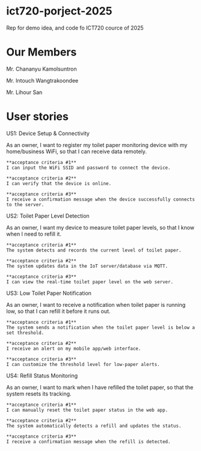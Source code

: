 # ict720-porject-2025
Rep for demo idea, and code fo ICT720 cource of 2025

# Our Members
Mr. Chananyu Kamolsuntron 

Mr. Intouch Wangtrakoondee

Mr. Lihour San

# User stories 
US1: Device Setup & Connectivity

As an owner, I want to register my toilet paper monitoring device with my home/business WiFi, so that I can receive data remotely.

    **acceptance criteria #1**
    I can input the WiFi SSID and password to connect the device.

    **acceptance criteria #2**
    I can verify that the device is online.

    **acceptance criteria #3**
    I receive a confirmation message when the device successfully connects to the server.

US2: Toilet Paper Level Detection

As an owner, I want my device to measure toilet paper levels, so that I know when I need to refill it.

    **acceptance criteria #1**
    The system detects and records the current level of toilet paper.

    **acceptance criteria #2**
    The system updates data in the IoT server/database via MQTT.

    **acceptance criteria #3**
    I can view the real-time toilet paper level on the web server.

US3: Low Toilet Paper Notification

As an owner, I want to receive a notification when toilet paper is running low, so that I can refill it before it runs out.

    **acceptance criteria #1**
    The system sends a notification when the toilet paper level is below a set threshold.

    **acceptance criteria #2**
    I receive an alert on my mobile app/web interface.

    **acceptance criteria #3**
    I can customize the threshold level for low-paper alerts.

US4: Refill Status Monitoring

As an owner, I want to mark when I have refilled the toilet paper, so that the system resets its tracking.

    **acceptance criteria #1**
    I can manually reset the toilet paper status in the web app.

    **acceptance criteria #2**
    The system automatically detects a refill and updates the status.

    **acceptance criteria #3**
    I receive a confirmation message when the refill is detected.
